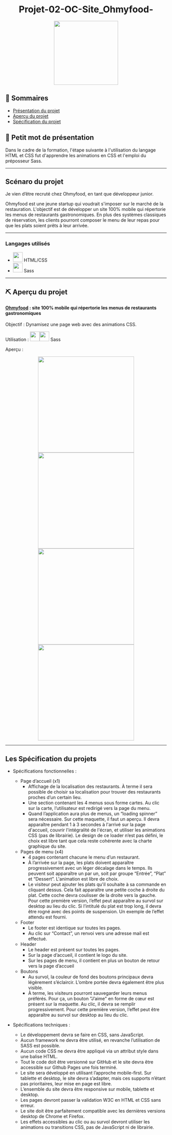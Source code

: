 <h1 align="center">Projet-02-OC-Site_Ohmyfood-</h1>

<div align="center"><img height="200" src="https://i.servimg.com/u/f31/13/52/99/79/sans_t12.png"></div>

## 📝 Sommaires

- [Présentation du projet](#présentation)
- [Aperçu du projet](#projet)
- [Spécification du projet](#specification)

## 💭 Petit mot de présentation <a name = "présentation"></a>

Dans le cadre de la formation, l'étape suivante à l'utilisation du langage HTML et CSS fut d'apprendre les animations en CSS et l'emploi du préposseur Sass.

---

## Scénaro du projet

Je vien d’être recruté chez Ohmyfood, en tant que développeur junior.

Ohmyfood est une jeune startup qui voudrait s'imposer sur le marché de la restauration.
L'objectif est de développer un site 100% mobile qui répertorie les menus de restaurants gastronomiques. En plus des systèmes classiques de réservation, les clients pourront composer le menu de leur repas pour que les plats soient prêts à leur arrivée.

---

### Langages utilisés

- <img height="30" src="https://img2.freepng.fr/20180503/cee/kisspng-web-development-html-css3-the-ohana-code-logo-2cpaper-projection-shaded_1660937-html-dropdown-js-5aebd5631cd291.7591600015254050271181.jpg"> HTML/CSS
- <img height="30" src="https://upload.wikimedia.org/wikipedia/commons/thumb/9/96/Sass_Logo_Color.svg/2560px-Sass_Logo_Color.svg.png"> Sass

---

## ⛏️ Aperçu du projet <a name = "projet"></a>

#### [Ohmyfood](https://sheppardshepp.github.io/Projet-02-OC-Ohmyfood-/) <a name = "ohmyfood"></a> : site 100% mobile qui répertorie les menus de restaurants gastronomiques

Objectif : Dynamisez une page web avec des animations CSS.

Utilisation : <img height="30" src="https://img2.freepng.fr/20180503/cee/kisspng-web-development-html-css3-the-ohana-code-logo-2cpaper-projection-shaded_1660937-html-dropdown-js-5aebd5631cd291.7591600015254050271181.jpg"><img height="30" src="https://upload.wikimedia.org/wikipedia/commons/thumb/9/96/Sass_Logo_Color.svg/2560px-Sass_Logo_Color.svg.png"> Sass

Aperçu :

<div align="center"><img height="300" src="https://i31.servimg.com/u/f31/13/52/99/79/ohmyfo15.png"> <img height="300" src="https://i31.servimg.com/u/f31/13/52/99/79/ohmyfo14.png"> <img height="300" src="https://i.servimg.com/u/f31/13/52/99/79/ohmyfo13.png"> <img height="300" src="https://i.servimg.com/u/f31/13/52/99/79/ohmyfo11.png"></div>

---

## Les Spécification du projets <a name = "specification"></a>

- Spécifications fonctionnelles :

  - Page d’accueil (x1)
    - Affichage de la localisation des restaurants. À terme il sera possible de choisir sa localisation pour trouver des restaurants proches d’un certain lieu.
    - Une section contenant les 4 menus sous forme cartes. Au clic sur la carte, l’utilisateur est redirigé vers la page du menu.
    - Quand l’application aura plus de menus, un “loading spinner” sera nécessaire. Sur cette maquette, il faut un aperçu. Il devra apparaître pendant 1 à 3 secondes à l'arrivé sur la page d'accueil, couvrir l'intégralité de l'écran, et utiliser les animations CSS (pas de librairie). Le design de ce loader n’est pas défini, le choix est libre tant que cela reste cohérente avec la charte graphique du site.
  - Pages de menu (x4)
    - 4 pages contenant chacune le menu d’un restaurant.
    - À l’arrivée sur la page, les plats doivent apparaître progressivement avec un léger décalage dans le temps. Ils peuvent soit apparaître un par un, soit par groupe “Entrée”, “Plat” et “Dessert”. L'animation est libre de choix.
    - Le visiteur peut ajouter les plats qu'il souhaite à sa commande en cliquant dessus. Cela fait apparaître une petite coche à droite du plat. Cette coche devra coulisser de la droite vers la gauche. Pour cette première version, l’effet peut apparaître au survol sur desktop au lieu du clic. Si l’intitulé du plat est trop long, il devra être rogné avec des points de suspension. Un exemple de l’effet attendu est fourni.
  - Footer
    - Le footer est identique sur toutes les pages.
    - Au clic sur “Contact”, un renvoi vers une adresse mail est effectué.
  - Header
    - Le header est présent sur toutes les pages.
    - Sur la page d’accueil, il contient le logo du site.
    - Sur les pages de menu, il contient en plus un bouton de retour vers la page d’accueil
  - Boutons
    - Au survol, la couleur de fond des boutons principaux devra légèrement s’éclaircir. L’ombre portée devra également être plus visible.
    - À terme, les visiteurs pourront sauvegarder leurs menus préférés. Pour ça, un bouton "J’aime" en forme de cœur est présent sur la maquette. Au clic, il devra se remplir progressivement. Pour cette première version, l’effet peut être apparaître au survol sur desktop au lieu du clic.

- Spécifications techniques :

  - Le développement devra se faire en CSS, sans JavaScript.
  - Aucun framework ne devra être utilisé, en revanche l’utilisation de SASS est possible.
  - Aucun code CSS ne devra être appliqué via un attribut style dans une balise HTML.
  - Tout le code doit être versionné sur GitHub et le site devra être accessible sur Github Pages une fois terminé.
  - Le site sera développé en utilisant l’approche mobile-first. Sur tablette et desktop, le site devra s’adapter, mais ces supports n’étant pas prioritaires, leur mise en page est libre.
  - L’ensemble du site devra être responsive sur mobile, tablette et desktop.
  - Les pages devront passer la validation W3C en HTML et CSS sans erreur.
  - Le site doit être parfaitement compatible avec les dernières versions desktop de Chrome et Firefox.
  - Les effets accessibles au clic ou au survol devront utiliser les animations ou transitions CSS, pas de JavaScript ni de librairie.
